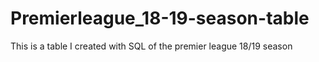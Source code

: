 # Premierleague_18-19-season-table
This is a table I created with SQL of the premier league 18/19 season
